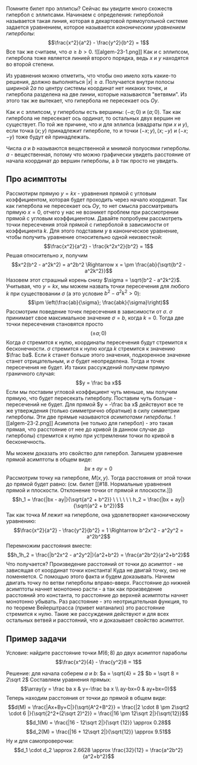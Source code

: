 Помните билет про эллипсы? Сейчас вы увидите много схожеств гипербол с эллипсами.
Начинаем с определения: гиперболой называется такая линия, которая в декартовой прямоугольной системе задается уравнением, которое называется *каноническим уравнением гиперболы*:
$$\frac{x^2}{a^2} - \frac{y^2}{b^2} = 1$$
Все так же считаем, что $a \geq b > 0$.
![[algem-23-1.png]]
Как и с эллипсом, гипербола тоже является линией второго порядка, ведь $x$ и $y$ находятся во второй степени.

Из уравнения можно отметить, что чтобы оно имело хоть какие-то решения, должно выполняться $|x| \geq a$. Получается внутри полосы шириной $2a$ по центру системы координат нет никаких точек, и гипербола разделена на две линии, которые называются "ветвями". Из этого так же вытекает, что гипербола не пересекает ось $Oy$. 

Как и с эллипсом, у гиперболы есть вершины: $(-a; 0)$ и $(a; 0)$. Так как гипербола не пересекает ось ординат, то остальных двух вершин не существует. По той же причине, что и для эллипса (квадраты при $x$ и $y$), если точка $(x;y)$ принадлежит гиперболе, то и точки $(-x;y), (x;-y)$ и $(-x; -y)$ тоже будут ей принадлежать.

Числа $a$ и $b$ называются вещественной и мнимой полуосями гиперболы. $a$ - вещественная, потому что можно графически увидеть расстояние от начала координат до вершин гиперболы, а $b$ так просто не увидеть.
## Про асимптоты
Рассмотирм прямую $y=kx$ - уравнения прямой с угловым коэффициентом, которая будет проходить через начало координат. Так как гипербола не пересекает ось $Oy$, то нет смысла рассматривать прямую $x=0$, отчего у нас не возникет проблем при рассмотрении прямой с угловым коэффициентом.
Давайте попробуем рассмотреть точки пересечения этой прямой с гиперболой в зависимости от коэффициента $k$. Для этого подставим $y$ в каноническое уравнение, чтобы получить уравнение относительно одной неизвестной:
$$\frac{x^2}{a^2} - \frac{k^2x^2}{b^2} = 1$$
Решая относительно $x$, получим
$$x^2(b^2 - a^2k^2) = a^2b^2 \Rightarrow x = \pm \frac{ab}{\sqrt{b^2 - a^2k^2}}$$
Назовем этот страшный корень снизу $\sigma = \sqrt{b^2 - a^2k^2}$. Учитывая, что $y=kx$, мы можем назвать точки пересечения для любого $k$ при существовании $\sigma$ (а это условие $b^2 - a^2k^2 \gt 0$):
$$\pm \left(\frac{ab}{\sigma}; \frac{abk}{\sigma}\right)$$
Рассмотрим поведение точек пересечения в зависимости от $\sigma$. $\sigma$ принимает свое максимальное значение $\sigma = b$, когда $k=0$. Тогда две точки пересечения становятся просто $$\left(\pm a; 0\right)$$
Когда $\sigma$ стремится к нулю, координаты пересечения будут стремится к бесконечности. $\sigma$ стремится к нулю когда $k$ стремится к значению $\frac ba$. Если $k$ станет больше этого значения, подкоренное значение станет отрицательным, и $\sigma$ будет неопределена. Тогда и точек пересечения не будет.
Из таких рассуждений получаем прямую граничного случая:
$$y = \frac ba x$$
Если мы поставим угловой коэффициент чуть меньше, мы получим прямую, что будет пересекать гиперболу. Поставим чуть больше - пересечений не будет.
Для прямой $y = -\frac ba x$ действуют все те же утверждения (только симметрично обратные) в силу симметрии гиперболы.
Эти две прямые называются *асимпотами гиперболы*.
![[algem-23-2.png]]
Асимпота (не только для гипербол) - это такая прямая, что расстояние от нее до кривой (в данном случае до гиперболы) стремится к нулю при устремлении точки по кривой в бесконечность.

Мы можем доказать это свойство для гипербол. Запишем уравнение прямой асимптоты в общем виде:
$$bx \pm ay = 0$$
Рассмотрим точку на гиперболе, $M(x,y)$. Тогда расстояния от этой точки до прямой будет равно: (см. билет [[#18. Нормальные уравнения прямой и плоскости. Отклонение точки от прямой и плоскости.]])
$$h_1 = \frac{|bx - ay|}{\sqrt{a^2 + b^2}} \ \ \ \ \ \ h_2 = \frac{|bx + ay|}{\sqrt{a^2 + b^2}}$$
Так как точка $M$ лежит на гиперболе, она удовлетворяет каноническому уравнению:
$$\frac{x^2}{a^2} - \frac{y^2}{b^2} = 1 \Rightarrow b^2x^2 - a^2y^2 = a^2b^2$$
Перемножим расстояния вместе:
$$h_1h_2 = \frac{|b^2x^2 - a^2y^2|}{a^2+b^2} = \frac{a^2b^2}{a^2+b^2}$$
Что получается? Произведение расстояний от точки до асимптот - не зависящая от координат точки константа! Куда не двигай точку, оно не поменяется. С помощью этого факта и будем доказывать.
Начнем двигать точку по ветви гиперболы вправо-вверх. Расстояние до нижней асимптоты начнет монотонно расти - а так как произведение расстояний это константа, то расстояние до верхней асимптоты начнет монотонно убывать. Раз расстояние - это неотрицательная функция, то по теореме Вейерштрасса (привет матанализ) это расстояние стремится к нулю.
Такие же рассуждения действуют и для всех остальных ветвей и расстояний, что и доказывает свойство асимптот.
## Пример задачи
Условие: найдите расстояние точки $M(6;8)$ до двух асимптот параболы $$\frac{x^2}{4} - \frac{y^2}8 = 1$$

Решение: для начала соберем $a$ и $b$:
$a = \sqrt{4} = 2$
$b = \sqrt 8 = 2\sqrt 2$
Составляем уравнения прямых:
$$\array{y = \frac ba x & y=-\frac ba x \\ ay-bx=0 & ay+bx=0}$$
Теперь находим расстояния от точки до прямой в общем виде:
$$d(M) = \frac{|Ax+By+C|}{\sqrt{A^2+B^2}} = \frac{|2 \cdot 8 \pm 2\sqrt2 \cdot 6 |}{\sqrt{2^2+(2\sqrt 2)^2}} = \frac{|16 \pm 12\sqrt 2|}{\sqrt{12}}$$
$$d_1(M) = \frac{|16 - 12\sqrt 2|}{\sqrt {12}} \approx 0.28$$
$$d_2(M) = \frac{|16 + 12\sqrt 2|}{\sqrt{12}} \approx 9.51$$
Ну и для самопроверочки:
$$d_1 \cdot d_2 \approx 2.6628 \approx \frac{32}{12} = \frac{a^2b^2}{a^2+b^2}$$
